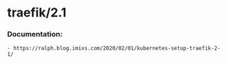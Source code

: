 # traefik/2.1

### Documentation:
    - https://ralph.blog.imixs.com/2020/02/01/kubernetes-setup-traefik-2-1/